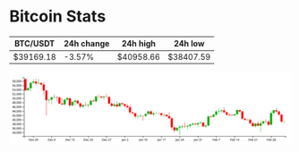 # Bitcoin Stats

BTC/USDT|24h change|24h high|24h low|
|---|---|---|---|
|$39169.18|-3.57%|$40958.66|$38407.59|

<img src="./chart.svg">
